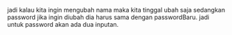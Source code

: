 jadi kalau kita ingin mengubah nama maka kita tinggal ubah saja sedangkan password jika ingin diubah dia harus sama dengan passwordBaru. jadi untuk password akan ada dua inputan.